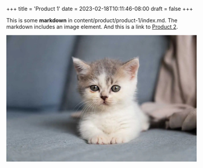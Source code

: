 +++
title = 'Product 1'
date = 2023-02-18T10:11:46-08:00
draft = false
+++

This is some **markdown** in content/product/product-1/index.md. The markdown includes an image element. And this is a link to [Product 2](product-2).

![Product 1](cover.jpg)
